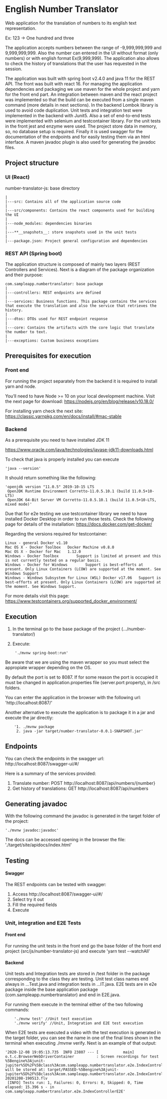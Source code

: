 # English Number Translator

Web application for the translation of numbers to its english text representation. 

Ex: 123 -> One hundred and three

The application accepts numbers between the range of -9,999,999,999 and 9,999,999,999. Also the number can entered
in the UI without format (only numbers) or with english format Ex(9,999,999). The application also allows to check
the history of translations that the user has requested in the session.

The application was built with spring boot v2.4.0 and java 11 for the REST API. The front was built with react 16. For managing the
application dependencies and packaging we use maven for the whole project and yarn for the front end part.
An integration between maven and the react project was implemented so that the build can be executed from a single
maven command (more details in next sections). In the backend Lombok library is used to avoid code duplication.
Unit tests and integration test were implemented in the backend with Junit5. Also a set of end-to-end tests were
implemented with selenium and testcontainer library. For the unit tests in the front jest and enzyme were used.
The project store data in memory, so, no database setup is required.  Finally it is used swagger for the documentation 
of the endpoints and for easily testing them via an html interface. A maven javadoc plugin is also used for generating
the javadoc files.


## Project structure


### UI (React)
number-translator-js: base directory


    |
    |---src: Contains all of the application source code
    |
    |---src/components: Contains the react components used for building the UI
    |
    |---node_modules: dependencies binaries
    |
    |---**__snapshots__: store snapshots used in the unit tests
    |
    |---package.json: Project general configuration and dependencies


### REST API (Spring boot)
The application structure is composed of mainly two layers (REST Controllers and Services).
Next is a diagram of the package organization and their purpose:

    com.sampleapp.numbertranslator: base package
    |
    |---controllers: REST endpoints are defined
    |
    |---services: Business functions. This package contains the services that execute the translation and also the service that retrieves the history.
    |
    |---dtos: DTOs used for REST endpoint response
    |
    |---core: Contains the artifacts with the core logic that translate the number to text.
    |
    |---exceptions: Custom business exceptions


## Prerequisites for execution

### Front end
For running the project separately from the backend it is required to install yarn and node.

You’ll need to have Node >= 10 on your local development machine. Visit the next page for download:
https://nodejs.org/en/blog/release/v10.18.0/

For installing yarn check the next site:
https://classic.yarnpkg.com/en/docs/install/#mac-stable

### Backend

As a prerequisite you need to have installed JDK 11

https://www.oracle.com/java/technologies/javase-jdk11-downloads.html

To check that java is properly installed you can execute 

    'java --version'
    
It should return something like the following:

    'openjdk version "11.0.5" 2019-10-15 LTS
     OpenJDK Runtime Environment Corretto-11.0.5.10.1 (build 11.0.5+10-LTS)
     OpenJDK 64-Bit Server VM Corretto-11.0.5.10.1 (build 11.0.5+10-LTS, mixed mode)'

Due that for e2e testing we use testcontainer library we need to have installed Docker Desktop in order 
to run those tests. Check the following page for details of the installation: 
https://docs.docker.com/get-docker/

Regarding the versions required for testcontainer:

    Linux - general	Docker v1.10
    Mac OS X - Docker Toolbox	Docker Machine v0.8.0
    Mac OS X - Docker for Mac	1.12.0
    Windows - Docker Toolbox		Support is limited at present and this is not currently tested on a regular basis.
    Windows - Docker for Windows		Support is best-efforts at present. Only Linux Containers (LCOW) are supported at the moment. See Windows Support
    Windows - Windows Subsystem for Linux (WSL)	Docker v17.06	Support is best-efforts at present. Only Linux Containers (LCOW) are supported at the moment. See Windows Support.

For more details visit this page: https://www.testcontainers.org/supported_docker_environment/

## Execution

1. In the terminal go to the base package of the project (.../number-translator/)
2. Execute: 

        './mvnw spring-boot:run'
        
Be aware that we are using the maven wrapper so you must select the appropiate wrapper depending on the OS.

By default the port is set to 8087. If for some reason the port is occupied it must be changed
in application.properties file (server.port property), in /src folders.

You can enter the application in the browser with the following url: 'http://localhost:8087/'

Another alternative to execute the application is to package it in a jar and execute the jar directly:

        '1. ./mvnw package
         2. java -jar target/number-translator-0.0.1-SNAPSHOT.jar'

## Endpoints

You can check the endpoints in the swagger url:
http://localhost:8087/swagger-ui/#/

Here is a summary of the services provided:
1. Translate number: POST http://localhost:8087/api/numbers/{number}
2. Get history of translations: GET http://localhost:8087/api/numbers

## Generating javadoc

With the following command the javadoc is generated in the target folder of the project:

    './mvnw javadoc:javadoc'

The docs can be accessed opening in the browser the file: './target/site/apidocs/index.html'

## Testing

#### Swagger

The REST endpoints can be tested with swagger:
1. Access http://localhost:8087/swagger-ui/#/
2. Select try it out
3. Fill the required fields 
4. Execute

### Unit, integration and E2E Tests

#### Front end

For running the unit tests in the front end go the base folder of the front end project (src/js/number-translator-js) 
and execute 'yarn test --watchAll'

#### Backend
Unit tests and Integration tests are stored in /test folder in the package corresponding to the class
they are testing. Unit test class names end always in ...Test.java and integration tests in ...IT.java. E2E tests
are in e2e package inside the base application package (com.sampleapp.numbertranslator) and end in E2E.java.

For running them execute in the terminal either of the two following commands: 

        './mvnw test' //Unit test execution
        './mvnw verify' //Unit, Integration and E2E test execution

When E2E tests are executed a video with the test execution is generated in the target folder, you can see the name
in one of the final lines shown in the terminal when executing ./mvnw verify. Next is an example of that output:

    '2020-12-08 19:05:13.735  INFO 23807 --- [           main] o.t.c.BrowserWebDriverContainer          : Screen recordings for test %5Bengine%3Ajunit-jupiter%5D%2F%5Bclass%3Acom.sampleapp.numbertranslator.e2e.IndexControllerE2E%5D%2F%5Bmethod%3AshouldTranslateAndShowHistory%28%29%5D will be stored at: target/PASSED-%5Bengine%3Ajunit-jupiter%5D%2F%5Bclass%3Acom.sampleapp.numbertranslator.e2e.IndexControllerE2E%5D%2F%5Bmethod%3AshouldTranslateAndShowHistory%28%29%5D-20201208-190513.flv
     [INFO] Tests run: 1, Failures: 0, Errors: 0, Skipped: 0, Time elapsed: 15.396 s - in com.sampleapp.numbertranslator.e2e.IndexControllerE2E'
